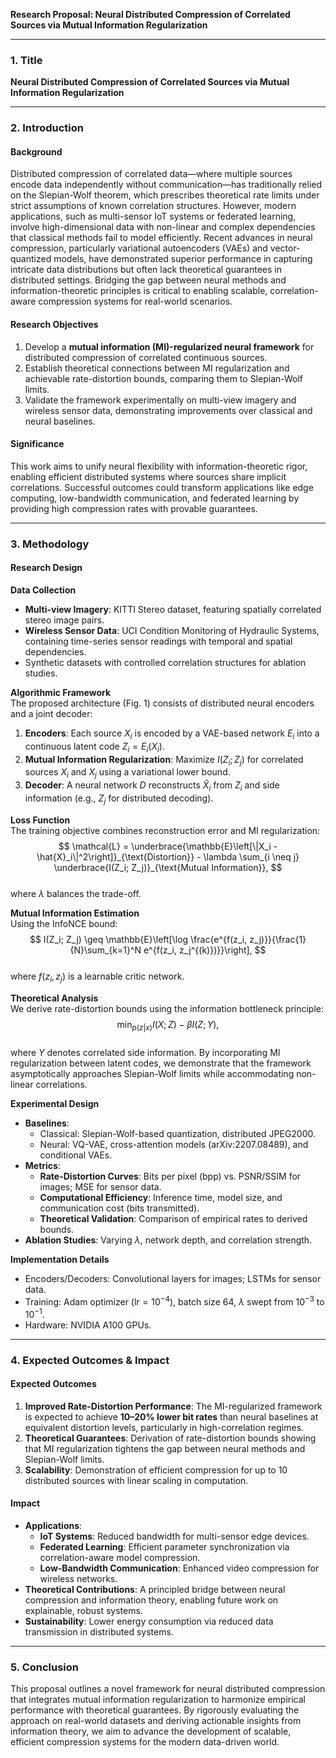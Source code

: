 **Research Proposal: Neural Distributed Compression of Correlated Sources via Mutual Information Regularization**

---

### 1. Title  
**Neural Distributed Compression of Correlated Sources via Mutual Information Regularization**

---

### 2. Introduction  

#### **Background**  
Distributed compression of correlated data—where multiple sources encode data independently without communication—has traditionally relied on the Slepian-Wolf theorem, which prescribes theoretical rate limits under strict assumptions of known correlation structures. However, modern applications, such as multi-sensor IoT systems or federated learning, involve high-dimensional data with non-linear and complex dependencies that classical methods fail to model efficiently. Recent advances in neural compression, particularly variational autoencoders (VAEs) and vector-quantized models, have demonstrated superior performance in capturing intricate data distributions but often lack theoretical guarantees in distributed settings. Bridging the gap between neural methods and information-theoretic principles is critical to enabling scalable, correlation-aware compression systems for real-world scenarios.

#### **Research Objectives**  
1. Develop a **mutual information (MI)-regularized neural framework** for distributed compression of correlated continuous sources.  
2. Establish theoretical connections between MI regularization and achievable rate-distortion bounds, comparing them to Slepian-Wolf limits.  
3. Validate the framework experimentally on multi-view imagery and wireless sensor data, demonstrating improvements over classical and neural baselines.  

#### **Significance**  
This work aims to unify neural flexibility with information-theoretic rigor, enabling efficient distributed systems where sources share implicit correlations. Successful outcomes could transform applications like edge computing, low-bandwidth communication, and federated learning by providing high compression rates with provable guarantees.

---

### 3. Methodology  

#### **Research Design**  

**Data Collection**  
- **Multi-view Imagery**: KITTI Stereo dataset, featuring spatially correlated stereo image pairs.  
- **Wireless Sensor Data**: UCI Condition Monitoring of Hydraulic Systems, containing time-series sensor readings with temporal and spatial dependencies.  
- Synthetic datasets with controlled correlation structures for ablation studies.  

**Algorithmic Framework**  
The proposed architecture (Fig. 1) consists of distributed neural encoders and a joint decoder:  
1. **Encoders**: Each source $X_i$ is encoded by a VAE-based network $E_i$ into a continuous latent code $Z_i = E_i(X_i)$.  
2. **Mutual Information Regularization**: Maximize $I(Z_i; Z_j)$ for correlated sources $X_i$ and $X_j$ using a variational lower bound.  
3. **Decoder**: A neural network $D$ reconstructs $\hat{X}_i$ from $Z_i$ and side information (e.g., $Z_j$ for distributed decoding).  

**Loss Function**  
The training objective combines reconstruction error and MI regularization:  
$$
\mathcal{L} = \underbrace{\mathbb{E}\left[\|X_i - \hat{X}_i\|^2\right]}_{\text{Distortion}} - \lambda \sum_{i \neq j} \underbrace{I(Z_i; Z_j)}_{\text{Mutual Information}},  
$$  
where $\lambda$ balances the trade-off.  

**Mutual Information Estimation**  
Using the InfoNCE bound:  
$$
I(Z_i; Z_j) \geq \mathbb{E}\left[\log \frac{e^{f(z_i, z_j)}}{\frac{1}{N}\sum_{k=1}^N e^{f(z_i, z_j^{(k)})}}\right],  
$$  
where $f(z_i, z_j)$ is a learnable critic network.  

**Theoretical Analysis**  
We derive rate-distortion bounds using the information bottleneck principle:  
$$
\min_{p(z|x)} I(X; Z) - \beta I(Z; Y),
$$  
where $Y$ denotes correlated side information. By incorporating MI regularization between latent codes, we demonstrate that the framework asymptotically approaches Slepian-Wolf limits while accommodating non-linear correlations.  

**Experimental Design**  
- **Baselines**:  
  - Classical: Slepian-Wolf-based quantization, distributed JPEG2000.  
  - Neural: VQ-VAE, cross-attention models (arXiv:2207.08489), and conditional VAEs.  
- **Metrics**:  
  - **Rate-Distortion Curves**: Bits per pixel (bpp) vs. PSNR/SSIM for images; MSE for sensor data.  
  - **Computational Efficiency**: Inference time, model size, and communication cost (bits transmitted).  
  - **Theoretical Validation**: Comparison of empirical rates to derived bounds.  
- **Ablation Studies**: Varying $\lambda$, network depth, and correlation strength.  

**Implementation Details**  
- Encoders/Decoders: Convolutional layers for images; LSTMs for sensor data.  
- Training: Adam optimizer ($\text{lr}=10^{-4}$), batch size 64, $\lambda$ swept from $10^{-3}$ to $10^{-1}$.  
- Hardware: NVIDIA A100 GPUs.  

---

### 4. Expected Outcomes & Impact  

#### **Expected Outcomes**  
1. **Improved Rate-Distortion Performance**: The MI-regularized framework is expected to achieve **10–20% lower bit rates** than neural baselines at equivalent distortion levels, particularly in high-correlation regimes.  
2. **Theoretical Guarantees**: Derivation of rate-distortion bounds showing that MI regularization tightens the gap between neural methods and Slepian-Wolf limits.  
3. **Scalability**: Demonstration of efficient compression for up to 10 distributed sources with linear scaling in computation.  

#### **Impact**  
- **Applications**:  
  - **IoT Systems**: Reduced bandwidth for multi-sensor edge devices.  
  - **Federated Learning**: Efficient parameter synchronization via correlation-aware model compression.  
  - **Low-Bandwidth Communication**: Enhanced video compression for wireless networks.  
- **Theoretical Contributions**: A principled bridge between neural compression and information theory, enabling future work on explainable, robust systems.  
- **Sustainability**: Lower energy consumption via reduced data transmission in distributed systems.  

---

### 5. Conclusion  
This proposal outlines a novel framework for neural distributed compression that integrates mutual information regularization to harmonize empirical performance with theoretical guarantees. By rigorously evaluating the approach on real-world datasets and deriving actionable insights from information theory, we aim to advance the development of scalable, efficient compression systems for the modern data-driven world.